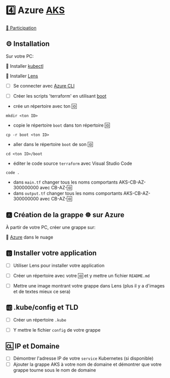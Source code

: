 # :four: Azure [AKS](https://azure.microsoft.com/services/kubernetes-service)

[:tada: Participation](.scripts/Participation.md)

## :gear: Installation

Sur votre PC:

:round_pushpin: Installer [kubectl](https://github.com/CollegeBoreal/Tutoriels/blob/main/2.MicroServices/3.Orchestration/1.Kubernetes/README.md#a-kubectl-client)

:round_pushpin: Installer [Lens](https://github.com/CollegeBoreal/Tutoriels/blob/main/2.MicroServices/3.Orchestration/1.Kubernetes/README.md#star-ide)

- [ ] Se connecter avec [Azure CLI](https://github.com/CollegeBoreal/Tutoriels/tree/main/2.MicroServices/4.Cloud/2.Public/2.Azure/cli)

- [ ] Créer les scripts 'terraform' en utilisant [boot](boot)

* crée un répertoire avec ton :id:

```
mkdir <ton ID>
```

* copie le répertoire `boot` dans ton répertoire :id:

```
cp -r boot <ton ID>
```

* aller dans le répertoire `boot` de son :id:

```
cd <ton ID>/boot
```

* éditer le code source `terraform` avec Visual Studio Code 

```
code .
```

* dans `main.tf` changer tous les noms comportants AKS-CB-AZ-300000000 avec CB-AZ-:id: 
* dans `output.tf` changer tous les noms comportants AKS-CB-AZ-300000000 avec CB-AZ-:id: 

## :a: Création de la grappe :wheel_of_dharma: sur Azure

À partir de votre PC, créer une grappe sur:

:round_pushpin: [Azure](boot) dans le nuage

## :b: Installer votre application 

- [ ] Utiliser Lens pour installer votre application

- [ ] Créer un répertoire avec votre :id: et y mettre un fichier `README.md` 

- [ ] Mettre une image montrant votre grappe dans Lens (plus il y a d'images et de textes mieux ce sera)


## :ab: .kube/config et TLD

- [ ] Créer un répertoire `.kube`

- [ ] Y mettre le fichier `config` de votre grappe

## :cl: IP et Domaine

- [ ] Démontrer l'adresse IP de votre `service` Kubernetes (si disponible)
- [ ] Ajouter la grappe AKS à votre nom de domaine et démontrer que votre grappe tourne sous le nom de domaine
